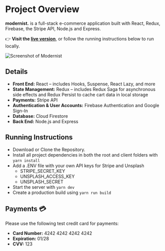 # Project Overview

**modernist.** is a full-stack e-commerce application built with React, Redux, Firebase, the Stripe API, Node.js and Express.

👉 **Visit the [live version](https://modernist.herokuapp.com/)**, or follow the running instructions below to run locally.

![Screenshot of Modernist](/../screenshot/screenshot.jpg?raw=true)

## Details

- **Front End:** React – includes Hooks, Suspense, React Lazy, and more
- **State Management:** Redux – includes Redux Saga for asynchronous side effects and Redux Persist to cache cart data in local storage
- **Payments:** Stripe API
- **Authentication & User Accounts:** Firebase Authentication and Google Sign-In
- **Database:** Cloud Firestore
- **Back End:** Node.js and Express

## Running Instructions

- Download or Clone the Repository.
- Install all project dependencies in both the root and client folders with `yarn install`
- Add a .ENV file with your own API keys for Stripe and Unsplash
  - STRIPE_SECRET_KEY
  - UNSPLASH_ACCESS_KEY
  - UNSPLASH_SECRET
- Start the server with `yarn dev`
- Create a production build using `yarn run build`

## Payments 💳

Please use the following test credit card for payments:

- **Card Number:** 4242 4242 4242 4242
- **Expiration:** 01/28
- **CVV:** 123
